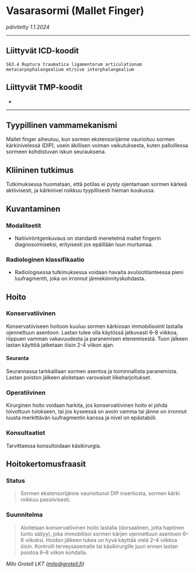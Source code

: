 # Vasarasormi (Mallet Finger)

*päivitetty 1.1.2024*

---

## Liittyvät ICD-koodit

	S63.4 Ruptura traumatica ligamentorum articulationum metacarpophalangealium et/sive interphalangealium

## Liittyvät TMP-koodit

- 

---

## Tyypillinen vammamekanismi

Mallet finger aiheutuu, kun sormen ekstensorijänne vaurioituu sormen kärkinivelessä (DIP), usein äkillisen voiman vaikutuksesta, kuten palloillessa sormeen kohdistuvan iskun seurauksena.

## Kliininen tutkimus

Tutkimuksessa huomataan, että potilas ei pysty ojentamaan sormen kärkeä aktiivisesti, ja kärkinivel roikkuu tyypillisesti hieman koukussa.

## Kuvantaminen

### Modaliteetit

- Natiiviröntgenkuvaus on standardi menetelmä mallet fingerin diagnosoimiseksi, erityisesti jos epäillään luun murtumaa.

### Radiologinen klassifikaatio

- Radiologisessa tutkimuksessa voidaan havaita avulsiotilanteessa pieni luufragmentti, joka on irronnut jännekiinnityskohdasta.

## Hoito

### Konservatiivinen

Konservatiiviseen hoitoon kuuluu sormen kärkiosan immobilisointi lastalla ojennettuun asentoon. Lastan tulee olla käytössä jatkuvasti 6–8 viikkoa, riippuen vamman vakavuudesta ja paranemisen etenemisestä. Tuon jälkeen lastan käyttöä jatketaan öisin 2-4 viikon ajan.

#### Seuranta

Seurannassa tarkkaillaan sormen asentoa ja toiminnallista paranemista. Lastan poiston jälkeen aloitetaan varovaiset liikeharjoitukset.

### Operatiivinen

Kirurginen hoito voidaan harkita, jos konservatiivinen hoito ei johda toivottuun tulokseen, tai jos kyseessä on avoin vamma tai jänne on irronnut luusta merkittävän luufragmentin kanssa ja nivel on epästabiili.

### Konsultaatiot

Tarvittaessa konsultoidaan käsikirurgia.

## Hoitokertomusfraasit

### Status

>Sormen ekstensorijänne vaurioitunut DIP insertiosta, sormen kärki roikkuu passiivisesti.

### Suunnitelma

>Aloitetaan konservatiivinen hoito lastalla (dorsaalinen, jotta haptinen tunto säilyy), joka immobilisoi sormen kärjen ojennettuun asentoon 6–8 viikoksi. Hoidon jälkeen tukea on hyvä käyttää vielä 2–4 viikkoa öisin. Kontrolli terveysasemalle tai käsikirurgille juuri ennen lastan poistoa 6–8 viikon kohdalla.

*Milo Grotell LKT (milo@grotell.fi)*